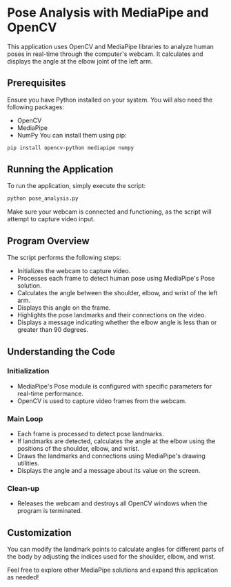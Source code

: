 # Pose Analysis with MediaPipe and OpenCV
This application uses OpenCV and MediaPipe libraries to analyze human poses in real-time through the computer's webcam. It calculates and displays the angle at the elbow joint of the left arm.
## Prerequisites
Ensure you have Python installed on your system. You will also need the following packages:
* OpenCV
* MediaPipe
* NumPy
You can install them using pip:
```bash
pip install opencv-python mediapipe numpy
```
## Running the Application
To run the application, simply execute the script:
```bash
python pose_analysis.py
```
Make sure your webcam is connected and functioning, as the script will attempt to capture video input.
## Program Overview
The script performs the following steps:
* Initializes the webcam to capture video.
* Processes each frame to detect human pose using MediaPipe's Pose solution.
* Calculates the angle between the shoulder, elbow, and wrist of the left arm.
* Displays this angle on the frame.
* Highlights the pose landmarks and their connections on the video.
* Displays a message indicating whether the elbow angle is less than or greater than 90 degrees.
## Understanding the Code
### Initialization
* MediaPipe's Pose module is configured with specific parameters for real-time performance.
* OpenCV is used to capture video frames from the webcam.
### Main Loop
* Each frame is processed to detect pose landmarks.
* If landmarks are detected, calculates the angle at the elbow using the positions of the shoulder, elbow, and wrist.
* Draws the landmarks and connections using MediaPipe's drawing utilities.
* Displays the angle and a message about its value on the screen.
### Clean-up
* Releases the webcam and destroys all OpenCV windows when the program is terminated.
## Customization
You can modify the landmark points to calculate angles for different parts of the body by adjusting the indices used for the shoulder, elbow, and wrist.

Feel free to explore other MediaPipe solutions and expand this application as needed!


